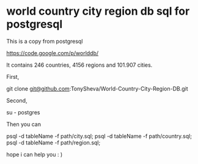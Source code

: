 # world country city region db sql for postgresql

This is a copy from postgresql

https://code.google.com/p/worlddb/

It contains 246 countries, 4156 regions and 101.907 cities.

First, 

git clone git@github.com:TonySheva/World-Country-City-Region-DB.git 

Second, 

su - postgres

Then you can

psql -d tableName -f path/city.sql;
psql -d tableName -f path/country.sql;
psql -d tableName -f path/region.sql;

hope i can help you : )
